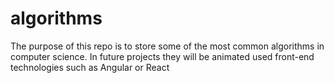 # algorithms
The purpose of this repo is to store some of the most common algorithms in computer science. In future projects they will be animated used front-end technologies such as Angular or React
